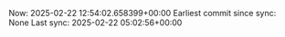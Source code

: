 Now: 2025-02-22 12:54:02.658399+00:00 Earliest commit since sync: None Last sync: 2025-02-22 05:02:56+00:00
